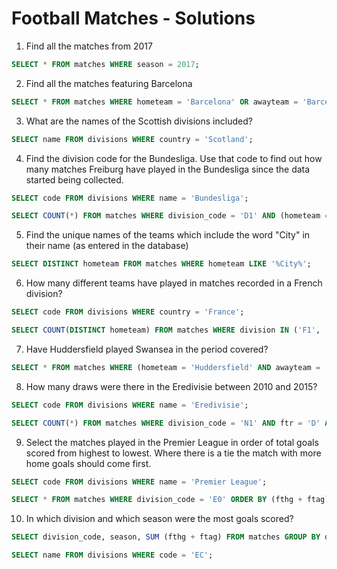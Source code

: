 # Football Matches - Solutions

1) Find all the matches from 2017

```sql
SELECT * FROM matches WHERE season = 2017;
```

2) Find all the matches featuring Barcelona

```sql
SELECT * FROM matches WHERE hometeam = 'Barcelona' OR awayteam = 'Barcelona'
```

3) What are the names of the Scottish divisions included?

```sql
SELECT name FROM divisions WHERE country = 'Scotland';
```

4) Find the division code for the Bundesliga. Use that code to find out how many matches Freiburg have played in the Bundesliga since the data started being collected.

```sql
SELECT code FROM divisions WHERE name = 'Bundesliga';

SELECT COUNT(*) FROM matches WHERE division_code = 'D1' AND (hometeam = 'Freiburg' OR awayteam = 'Freiburg');
```

5) Find the unique names of the teams which include the word "City" in their name (as entered in the database)

```sql
SELECT DISTINCT hometeam FROM matches WHERE hometeam LIKE '%City%';
```

6) How many different teams have played in matches recorded in a French division?

```sql
SELECT code FROM divisions WHERE country = 'France';

SELECT COUNT(DISTINCT hometeam) FROM matches WHERE division IN ('F1', 'F2');
```

7) Have Huddersfield played Swansea in the period covered?

```sql
SELECT * FROM matches WHERE (hometeam = 'Huddersfield' AND awayteam = 'Swansea') OR (hometeam = 'Swansea' AND awayteam = 'Huddersfield');
```

8) How many draws were there in the Eredivisie between 2010 and 2015?

```sql
SELECT code FROM divisions WHERE name = 'Eredivisie';

SELECT COUNT(*) FROM matches WHERE division_code = 'N1' AND ftr = 'D' AND season BETWEEN 2010 AND 2015;
```

9) Select the matches played in the Premier League in order of total goals scored from highest to lowest. Where there is a tie the match with more home goals should come first.

```sql
SELECT code FROM divisions WHERE name = 'Premier League';

SELECT * FROM matches WHERE division_code = 'E0' ORDER BY (fthg + ftag) DESC, fthg DESC;
```

10) In which division and which season were the most goals scored?

```sql
SELECT division_code, season, SUM (fthg + ftag) FROM matches GROUP BY division_code, season ORDER BY sum DESC LIMIT 1;

SELECT name FROM divisions WHERE code = 'EC';
```